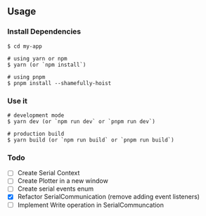 
## Usage

### Install Dependencies

```
$ cd my-app

# using yarn or npm
$ yarn (or `npm install`)

# using pnpm
$ pnpm install --shamefully-hoist
```

### Use it

```
# development mode
$ yarn dev (or `npm run dev` or `pnpm run dev`)

# production build
$ yarn build (or `npm run build` or `pnpm run build`)
```

### Todo
- [ ] Create Serial Context
- [ ] Create Plotter in a new window
- [ ] Create serial events enum
- [x] Refactor SerialCommunication (remove adding event listeners)
- [ ] Implement Write operation in SerialCommuncation